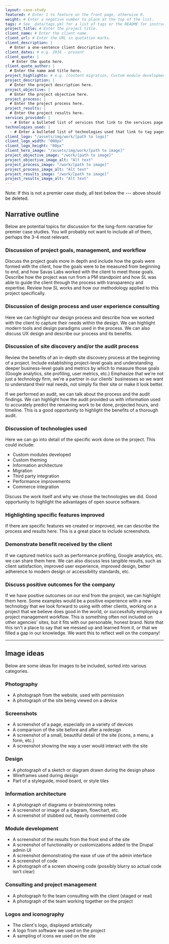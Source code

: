 ```yaml
---
layout: case-study
featured: # Enter 1 to feature on the front page, otherwise 0.
weight: # Enter a negative number to place at the top of the list.
tags: # See _data/tags.yml for a list of tags or the README for instructions on adding a new one
project_title: # Enter the project title.
client_name: # Enter the client name.
client_url: # Enter the URL in quotation marks.
client_description: |
  # Enter a one-sentence client description here.
client_dates: # e.g. 2016 - present
client_quote: |
   # Enter the quote here.
client_quote_author: |
  # Enter the name and title here.
project_highlights: # e.g. [Content migration, Custom module development, User experience enhancement, Dockerized deployment]
project_description: |
  # Enter the project description here.
project_objective: |
  # Enter the project objective here.
project_process: |
  # Enter the project process here.
project_results: |
  # Enter the project results here.
services_provided: |
  - # Enter a bulleted list of services that link to the services page.
technologies_used: |
  - # Enter a bulleted list of technologies used that link to tag pages.
client_logo: "/assets/img/work/[path to logo]"
client_logo_width: "000px"
client_logo_height: "00px"
client_hero_image: "/assets/img/work/[path to image]"
project_objective_image: "/work/[path to image]"
project_objective_image_alt: "Alt text"
project_process_image: "/work/[path to image]"
project_process_image_alt: "Alt text"
project_results_image: "/work/[path to image]"
project_results_image_alt: "Alt text"
---
```


Note: If this is not a premier case study, all text below the --- above should
be deleted.

## Narrative outline

Below are potential topics for discussion for the long-form narrative for
premier case studies. You will probably not want to include all of them,
perhaps the 3-4 most relevant.

### Discussion of project goals, management, and workflow

Discuss the project goals more in depth and include how the goals were formed
with the client, how the goals were to be measured from beginning to end, and
how Savas Labs worked with the client to meet those goals. Describe how the
project was run from a PM standpoint and how SL was able to guide the client
through the process with transparency and expertise. Review how SL works and
how our methodology applied to this project specifically.

### Discussion of design process and user experience consulting

Here we can highlight our design process and describe how we worked with the
client to capture their needs within the design. We can highlight modern tools
and design paradigms used in the process. We can also discuss UX design and
describe our process and its benefits.

### Discussion of site discovery and/or the audit process

Review the benefits of an in-depth site discovery process at the beginning of a
project. Include establishing project-level goals and understanding deeper
business-level goals and metrics by which to measure those goals (Google
analytics, site profiling, user metrics, etc.) Emphasize that we're not just a
technology firm, we're a partner in our clients' businesses so we want to
understand their real needs, not simply fix their site or make it look better.

If we performed an audit, we can talk about the process and the audit findings.
We can highlight how the audit provided us with information used to accurately
predict the remaining work to be done, projected hours, and timeline. This is
a good opportunity to highlight the benefits of a thorough audit.

### Discussion of technologies used

Here we can go into detail of the specific work done on the project. This
could include:

- Custom modules developed
- Custom theming
- Information architecture
- Migration
- Third party integration
- Performance improvements
- Commerce integration

Discuss the work itself and why we chose the technologies we did. Good
opportunity to highlight the advantages of open source software.

### Highlighting specific features improved

If there are specific features we created or improved, we can describe the
process and results here. This is a great place to include screenshots.

### Demonstrate benefit received by the client

If we captured metrics such as performance profiling, Google analytics, etc.
we can share them here. We can also discuss less tangible results, such as
client satisfaction, improved user experience, improved design, better
adherence to modern design or accessibility standards, etc.

### Discuss positive outcomes for the company

If we have positive outcomes on our end from the project, we can highlight them
here. Some examples would be a positive experience with a new technology that we
look forward to using with other clients, working on a project that we believe
does good in the world, or successfully employing a project management workflow.
This is something often not included on other agencies' sites, but it fits
with our personable, honest brand. Note that this isn't a place to say that we
messed up and learned from it, or that we filled a gap in our knowledge. We want
this to reflect well on the company!

---

## Image ideas

Below are some ideas for images to be included, sorted into various categories.

### Photography

- A photograph from the website, used with permission
- A photograph of the site being viewed on a device

### Screenshots

- A screenshot of a page, especially on a variety of devices
- A comparison of the site before and after a redesign
- A screenshot of a small, beautiful detail of the site (icons, a menu, a form, etc.)
- A screenshot showing the way a user would interact with the site

### Design

- A photograph of a sketch or diagram drawn during the design phase
- Wireframes used during design
- Part of a styleguide, mood board, or style tiles

### Information architecture

- A photograph of diagrams or brainstorming notes
- A screenshot or image of a diagram, flowchart, etc.
- A screenshot of stubbed out, heavily commented code

### Module development

- A screenshot of the results from the front end of the site
- A screenshot of functionality or customizations added to the Drupal admin UI
- A screenshot demonstrating the ease of use of the admin interface
- A screenshot of code
- A photograph of a screen showing code (possibly blurry so actual code isn't clear)

### Consulting and project management

- A photograph fo the team consulting with the client (staged or real)
- A photograph of the team working together on the project

### Logos and iconography

- The client's logo, displayed artistically
- A logo from software we used on the project
- A sampling of icons we used on the site
